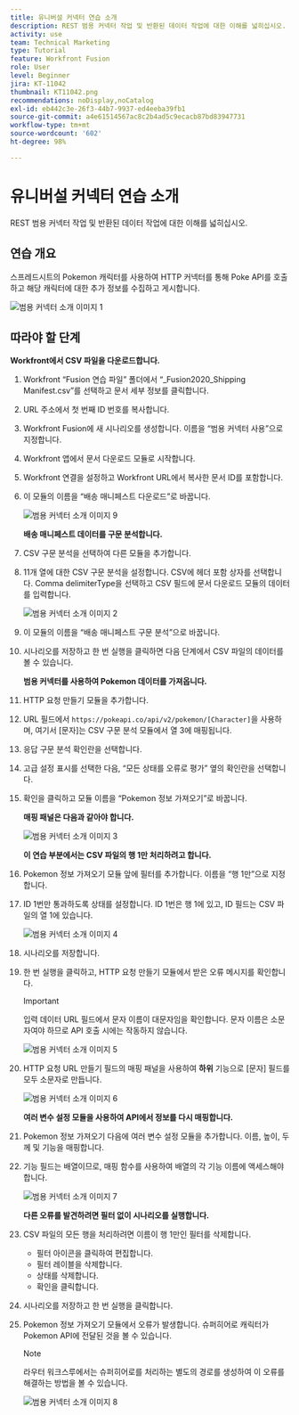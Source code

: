 ```yaml
---
title: 유니버설 커넥터 연습 소개
description: REST 범용 커넥터 작업 및 반환된 데이터 작업에 대한 이해를 넓히십시오.
activity: use
team: Technical Marketing
type: Tutorial
feature: Workfront Fusion
role: User
level: Beginner
jira: KT-11042
thumbnail: KT11042.png
recommendations: noDisplay,noCatalog
exl-id: eb442c3e-26f3-44b7-9937-ed4eeba39fb1
source-git-commit: a4e61514567ac8c2b4ad5c9ecacb87bd83947731
workflow-type: tm+mt
source-wordcount: '602'
ht-degree: 98%

---
```


# 유니버설 커넥터 연습 소개

REST 범용 커넥터 작업 및 반환된 데이터 작업에 대한 이해를 넓히십시오.

## 연습 개요

스프레드시트의 Pokemon 캐릭터를 사용하여 HTTP 커넥터를 통해 Poke API를 호출하고 해당 캐릭터에 대한 추가 정보를 수집하고 게시합니다.

![범용 커넥터 소개 이미지 1](../12-exercises/assets/introduction-to-universal-connectors-walkthrough-1.png)

## 따라야 할 단계

**Workfront에서 CSV 파일을 다운로드합니다.**

1. Workfront “Fusion 연습 파일” 폴더에서 “_Fusion2020_Shipping Manifest.csv”를 선택하고 문서 세부 정보를 클릭합니다.
1. URL 주소에서 첫 번째 ID 번호를 복사합니다.
1. Workfront Fusion에 새 시나리오를 생성합니다. 이름을 “범용 커넥터 사용”으로 지정합니다.
1. Workfront 앱에서 문서 다운로드 모듈로 시작합니다.
1. Workfront 연결을 설정하고 Workfront URL에서 복사한 문서 ID를 포함합니다.
1. 이 모듈의 이름을 “배송 매니페스트 다운로드”로 바꿉니다.

   ![범용 커넥터 소개 이미지 9](../12-exercises/assets/introduction-to-universal-connectors-walkthrough-9.png)

   **배송 매니페스트 데이터를 구문 분석합니다.**

1. CSV 구문 분석을 선택하여 다른 모듈을 추가합니다.
1. 11개 열에 대한 CSV 구문 분석을 설정합니다. CSV에 헤더 포함 상자를 선택합니다. Comma delimiterType을 선택하고 CSV 필드에 문서 다운로드 모듈의 데이터를 입력합니다.

   ![범용 커넥터 소개 이미지 2](../12-exercises/assets/introduction-to-universal-connectors-walkthrough-2.png)

1. 이 모듈의 이름을 “배송 매니페스트 구문 분석”으로 바꿉니다.
1. 시나리오를 저장하고 한 번 실행을 클릭하면 다음 단계에서 CSV 파일의 데이터를 볼 수 있습니다.

   **범용 커넥터를 사용하여 Pokemon 데이터를 가져옵니다.**

1. HTTP 요청 만들기 모듈을 추가합니다.
1. URL 필드에서 `https://pokeapi.co/api/v2/pokemon/[Character]`을 사용하며, 여기서 [문자]는 CSV 구문 분석 모듈에서 열 3에 매핑됩니다.
1. 응답 구문 분석 확인란을 선택합니다.
1. 고급 설정 표시를 선택한 다음, “모든 상태를 오류로 평가” 옆의 확인란을 선택합니다.
1. 확인을 클릭하고 모듈 이름을 “Pokemon 정보 가져오기”로 바꿉니다.

   **매핑 패널은 다음과 같아야 합니다.**

   ![범용 커넥터 소개 이미지 3](../12-exercises/assets/introduction-to-universal-connectors-walkthrough-3.png)

   **이 연습 부분에서는 CSV 파일의 행 1만 처리하려고 합니다.**

1. Pokemon 정보 가져오기 모듈 앞에 필터를 추가합니다. 이름을 “행 1만”으로 지정합니다.
1. ID 1번만 통과하도록 상태를 설정합니다. ID 1번은 행 1에 있고, ID 필드는 CSV 파일의 열 1에 있습니다.

   ![범용 커넥터 소개 이미지 4](../12-exercises/assets/introduction-to-universal-connectors-walkthrough-4.png)

1. 시나리오를 저장합니다.
1. 한 번 실행을 클릭하고, HTTP 요청 만들기 모듈에서 받은 오류 메시지를 확인합니다.

   >[!IMPORTANT]
   >
   >입력 데이터 URL 필드에서 문자 이름이 대문자임을 확인합니다. 문자 이름은 소문자여야 하므로 API 호출 시에는 작동하지 않습니다.

   ![범용 커넥터 소개 이미지 5](../12-exercises/assets/introduction-to-universal-connectors-walkthrough-5.png)

1. HTTP 요청 URL 만들기 필드의 매핑 패널을 사용하여 **하위** 기능으로 [문자] 필드를 모두 소문자로 만듭니다.

   ![범용 커넥터 소개 이미지 6](../12-exercises/assets/introduction-to-universal-connectors-walkthrough-6.png)

   **여러 변수 설정 모듈을 사용하여 API에서 정보를 다시 매핑합니다.**

1. Pokemon 정보 가져오기 다음에 여러 변수 설정 모듈을 추가합니다. 이름, 높이, 두께 및 기능을 매핑합니다.
1. 기능 필드는 배열이므로, 매핑 함수를 사용하여 배열의 각 기능 이름에 액세스해야 합니다.

   ![범용 커넥터 소개 이미지 7](../12-exercises/assets/introduction-to-universal-connectors-walkthrough-7.png)

   **다른 오류를 발견하려면 필터 없이 시나리오를 실행합니다.**

1. CSV 파일의 모든 행을 처리하려면 이름이 행 1만인 필터를 삭제합니다.

   + 필터 아이콘을 클릭하여 편집합니다.
   + 필터 레이블을 삭제합니다.
   + 상태를 삭제합니다.
   + 확인을 클릭합니다.

1. 시나리오를 저장하고 한 번 실행을 클릭합니다.
1. Pokemon 정보 가져오기 모듈에서 오류가 발생합니다. 슈퍼히어로 캐릭터가 Pokemon API에 전달된 것을 볼 수 있습니다.

   >[!NOTE]
   >
   >라우터 워크스루에서는 슈퍼히어로를 처리하는 별도의 경로를 생성하여 이 오류를 해결하는 방법을 볼 수 있습니다.

   ![범용 커넥터 소개 이미지 8](../12-exercises/assets/introduction-to-universal-connectors-walkthrough-8.png)
